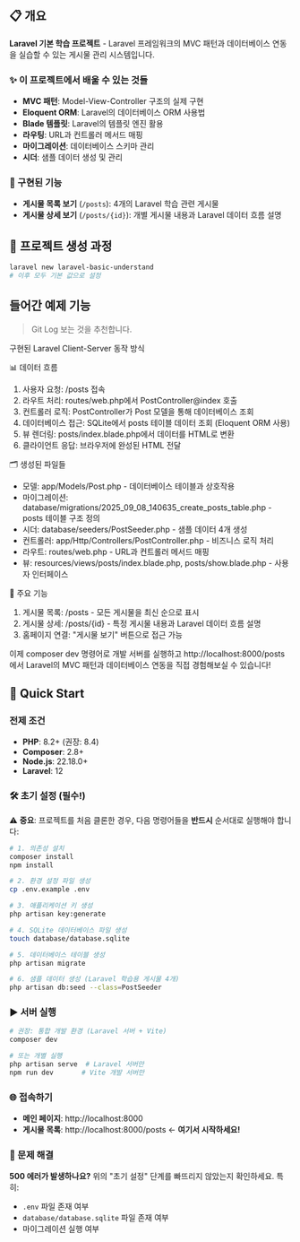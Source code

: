 ## 📋 개요

**Laravel 기본 학습 프로젝트** - Laravel 프레임워크의 MVC 패턴과 데이터베이스 연동을 실습할 수 있는 게시물 관리 시스템입니다.

### ✨ 이 프로젝트에서 배울 수 있는 것들
- **MVC 패턴**: Model-View-Controller 구조의 실제 구현
- **Eloquent ORM**: Laravel의 데이터베이스 ORM 사용법
- **Blade 템플릿**: Laravel의 템플릿 엔진 활용
- **라우팅**: URL과 컨트롤러 메서드 매핑
- **마이그레이션**: 데이터베이스 스키마 관리
- **시더**: 샘플 데이터 생성 및 관리

### 🎯 구현된 기능
- **게시물 목록 보기** (`/posts`): 4개의 Laravel 학습 관련 게시물
- **게시물 상세 보기** (`/posts/{id}`): 개별 게시물 내용과 Laravel 데이터 흐름 설명

## 🔧 프로젝트 생성 과정

```bash
laravel new laravel-basic-understand
# 이후 모두 기본 값으로 설정
```

## 들어간 예제 기능

> Git Log 보는 것을 추천합니다.

구현된 Laravel Client-Server 동작 방식

📊 데이터 흐름

1. 사용자 요청: /posts 접속
2. 라우트 처리: routes/web.php에서 PostController@index 호출
3. 컨트롤러 로직: PostController가 Post 모델을 통해 데이터베이스 조회
4. 데이터베이스 접근: SQLite에서 posts 테이블 데이터 조회 (Eloquent ORM 사용)
5. 뷰 렌더링: posts/index.blade.php에서 데이터를 HTML로 변환
6. 클라이언트 응답: 브라우저에 완성된 HTML 전달

🗂️ 생성된 파일들

-   모델: app/Models/Post.php - 데이터베이스 테이블과 상호작용
-   마이그레이션: database/migrations/2025_09_08_140635_create_posts_table.php -
    posts 테이블 구조 정의
-   시더: database/seeders/PostSeeder.php - 샘플 데이터 4개 생성
-   컨트롤러: app/Http/Controllers/PostController.php - 비즈니스 로직 처리
-   라우트: routes/web.php - URL과 컨트롤러 메서드 매핑
-   뷰: resources/views/posts/index.blade.php, posts/show.blade.php - 사용자
    인터페이스

🎯 주요 기능

1. 게시물 목록: /posts - 모든 게시물을 최신 순으로 표시
2. 게시물 상세: /posts/{id} - 특정 게시물 내용과 Laravel 데이터 흐름 설명
3. 홈페이지 연결: "게시물 보기" 버튼으로 접근 가능

이제 composer dev 명령어로 개발 서버를 실행하고 http://localhost:8000/posts에서
Laravel의 MVC 패턴과 데이터베이스 연동을 직접 경험해보실 수 있습니다!

## 🚀 Quick Start

### 전제 조건
- **PHP**: 8.2+ (권장: 8.4)
- **Composer**: 2.8+
- **Node.js**: 22.18.0+
- **Laravel**: 12

### 🛠️ 초기 설정 (필수!)

⚠️ **중요**: 프로젝트를 처음 클론한 경우, 다음 명령어들을 **반드시** 순서대로 실행해야 합니다:

```bash
# 1. 의존성 설치
composer install
npm install

# 2. 환경 설정 파일 생성
cp .env.example .env

# 3. 애플리케이션 키 생성
php artisan key:generate

# 4. SQLite 데이터베이스 파일 생성
touch database/database.sqlite

# 5. 데이터베이스 테이블 생성
php artisan migrate

# 6. 샘플 데이터 생성 (Laravel 학습용 게시물 4개)
php artisan db:seed --class=PostSeeder
```

### ▶️ 서버 실행

```bash
# 권장: 통합 개발 환경 (Laravel 서버 + Vite)
composer dev

# 또는 개별 실행
php artisan serve  # Laravel 서버만
npm run dev       # Vite 개발 서버만
```

### 🌐 접속하기

- **메인 페이지**: http://localhost:8000
- **게시물 목록**: http://localhost:8000/posts ← **여기서 시작하세요!**

### 🔧 문제 해결

**500 에러가 발생하나요?**
위의 "초기 설정" 단계를 빠뜨리지 않았는지 확인하세요. 특히:
- `.env` 파일 존재 여부
- `database/database.sqlite` 파일 존재 여부
- 마이그레이션 실행 여부
